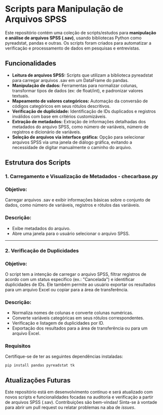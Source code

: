 # Scripts para Manipulação de Arquivos SPSS

Este repositório contém uma coleção de scripts/estudos para **manipulação e análise de arquivos SPSS (.sav)**, usando bibliotecas Python como pyreadstat, pandas e outras. Os scripts foram criados para automatizar a verificação e processamento de dados em pesquisas e entrevistas.

## Funcionalidades 

- **Leitura de arquivos SPSS:** Scripts que utilizam a biblioteca pyreadstat para carregar arquivos .sav em um DataFrame do pandas.
- **Manipulação de dados:** Ferramentas para normalizar colunas, transformar tipos de dados (ex: de float/int), e padronizar valores textuais.
- **Mapeamento de valores categóricos:** Automação da conversão de códigos categóricos em seus rótulos descritivos.
- **Verificação de duplicidade:** Identificação de IDs duplicados e registros inválidos com base em critérios customizáveis.
- **Extração de metadados:** Extração de informações detalhadas dos metadados do arquivo SPSS, como número de variáveis, número de registros e dicionário de variáveis.
- **Seleção de arquivos via interface gráfica:** Opção para selecionar arquivos SPSS via uma janela de diálogo gráfica, evitando a necessidade de digitar manualmente o caminho do arquivo.

## Estrutura dos Scripts
### 1. Carregamento e Visualização de Metadados - checarbase.py

### Objetivo:
Carregar arquivos .sav e exibir informações básicas sobre o conjunto de dados, como número de variáveis, registros e rótulos das variáveis.   

### Descrição:
- Exibe metadados do arquivo.
- Abre uma janela para o usuário selecionar o arquivo SPSS.
___
### 2. Verificação de Duplicidades

### Objetivo: 
 O script tem a intenção de carregar o arquivo SPSS, filtrar registros de acordo com um status específico (ex.: "Cancelada") e identificar duplicidades de IDs. Ele também permite ao usuário exportar os resultados para um arquivo Excel ou copiar para a área de transferência.

### Descrição:
- Normaliza nomes de colunas e converte colunas numéricas.
- Converte variáveis categóricas em seus rótulos correspondentes.
- Verificação e listagem de duplicidades por ID.
- Exportação dos resultados para a área de transferência ou para um arquivo Excel.

### Requisitos


Certifique-se de ter as seguintes dependências instaladas:

```pip install pandas pyreadstat tk```

<!--___
### 3. Geração de Relatórios Personalizados

### Objetivo:
Permitir ao usuário gerar diferentes relatórios a partir dos dados carregados, como Pantry Check, Endereço, Listagem de IDs/SBJNUM e Canceladas.

### Descrição:
- Exportação de resultados diretamente para a área de transferência ou para um arquivo Excel.

## Pré-requisitos

Para rodar os scripts deste repositório, você precisará ter as seguintes bibliotecas instaladas:

```pip install pandas pyreadstat tqdm```


## Como usar

**1. Seleção de arquivos:** Ao executar o script, uma janela de diálogo será aberta para que você selecione o arquivo SPSS que deseja processar.<br>
**2. Carregamento e manipulação de dados:** O script irá carregar os dados e normalizar as colunas conforme a configuração inicial.<br>
**3. Verificação de duplicidades:** Se houver necessidade, o script identifica e exibe IDs duplicados.
-->
## Atualizações Futuras

Este repositório está em desenvolvimento contínuo e será atualizado com novos scripts e funcionalidades focadas na auditoria e verificação a partir de arquivos SPSS (.sav). Contribuições são bem-vindas! Sinta-se à vontade para abrir um pull request ou relatar problemas na aba de *issues*.